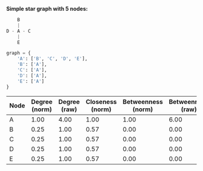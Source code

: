 **Simple star graph with 5 nodes:**

```py
    B
    |
D - A - C
    |
    E

graph = {
    'A': ['B', 'C', 'D', 'E'],
    'B': ['A'],
    'C': ['A'],
    'D': ['A'],
    'E': ['A']
}
```

| Node | Degree (norm) | Degree (raw) | Closeness (norm) | Betweenness (norm) | Betweenness (raw) |
| ---- | ------------- | ------------ | ---------------- | ------------------ | ----------------- |
| A    | 1.00          | 4.00         | 1.00             | 1.00               | 6.00              |
| B    | 0.25          | 1.00         | 0.57             | 0.00               | 0.00              |
| C    | 0.25          | 1.00         | 0.57             | 0.00               | 0.00              |
| D    | 0.25          | 1.00         | 0.57             | 0.00               | 0.00              |
| E    | 0.25          | 1.00         | 0.57             | 0.00               | 0.00              |